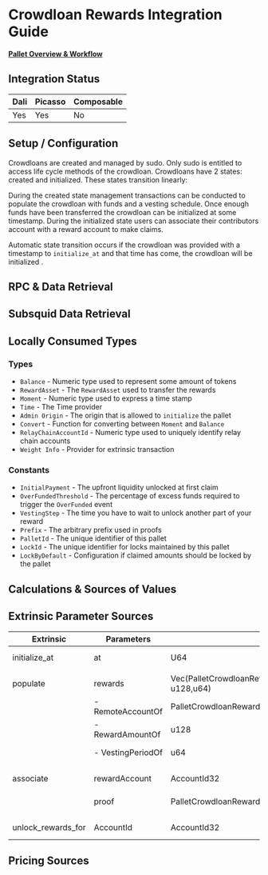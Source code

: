 # Crowdloan Rewards Integration Guide

[**Pallet Overview & Workflow**](https://github.com/ComposableFi/composable/blob/0fa1f1986ab91ad5bdbd69437bd90f47e077983f/code/parachain/frame/crowdloan-rewards/README.md)

## Integration Status

| Dali | Picasso | Composable |
|------|---------|------------|
| Yes  | Yes     | No         |

## Setup / Configuration

<!-- *Include any notes about pallet lifecycle or states. A state diagram that notes
transition requirements if you're feeling fancy* -->

Crowdloans are created and managed by sudo. Only sudo is entitled to access life cycle methods of the crowdloan.
Crowdloans have 2 states: created and initialized. These states transition linearly:

During the created state management transactions can be conducted to populate the crowdloan with funds and a vesting schedule.
Once enough funds have been transferred the crowdloan can be initialized at some timestamp.
During the initialized state users can associate their contributors account with a reward account to make claims.

Automatic state transition occurs if the crowdloan was provided with a timestamp to `initialize_at` and that time has come,
the crowdloan will be initialized .

## RPC & Data Retrieval

<!-- *RPCs w/ links to cargo docs?* -->


## Subsquid Data Retrieval

<!-- *Not required yet since we have no subsquid yet* -->


## Locally Consumed Types

### Types

- `Balance` - Numeric type used to represent some amount of tokens
- `RewardAsset` - The `RewardAsset` used to transfer the rewards
- `Moment` -  Numeric type used to express a time stamp
- `Time` - The Time provider
- `Admin Origin` - The origin that is allowed to `initialize` the pallet
- `Convert` - Function for converting between `Moment` and `Balance`
- `RelayChainAccountId` - Numeric type used to uniquely identify relay chain accounts
- `Weight Info` - Provider for extrinsic transaction


### Constants

- `InitialPayment` - The upfront liquidity unlocked at first claim
- `OverFundedThreshold` -  The percentage of excess funds required to trigger the `OverFunded` event
- `VestingStep` - The time you have to wait to unlock another part of your reward
- `Prefix` - The arbitrary prefix used in proofs
- `PalletId` - The unique identifier of this pallet
- `LockId` - The unique identifier for locks maintained by this pallet
- `LockByDefault` - Configuration if claimed amounts should be locked by the pallet


## Calculations & Sources of Values

<!-- *"Provide calculations of APY or APR if any and mention the source of all values
that need to be fetched from the chain/backend/subsquid or any other data source"* -->


## Extrinsic Parameter Sources

<!-- *Document sources of extrinsic parameters, hard coded, calculated on the front end, user provided* -->

| Extrinsic          | Parameters        | Type                                                     | Source        |
|--------------------|-------------------|----------------------------------------------------------|---------------|
| initialize_at      | at                | U64                                                      | Sudo provided |
|                    |                   |                                                          |               |
| populate           | rewards           | Vec(PalletCrowdloanRewardsModelsRemoteAccount, u128,u64) | Hardcoded     |
|                    | - RemoteAccountOf | PalletCrowdloanRewardsModelsRemoteAccount                | Sudo provided |
|                    | - RewardAmountOf  | u128                                                     | Calculated    |
|                    | - VestingPeriodOf | u64                                                      | Sudo provided |
|                    |                   |                                                          |               |
| associate          | rewardAccount     | AccountId32                                              | User provided |
|                    | proof             | PalletCrowdloanRewardsModelsProof                        | User provided |
|                    |                   |                                                          |               |
| unlock_rewards_for | AccountId         | AccountId32                                              | Sudo provided |


## Pricing Sources

<!-- *"Pricing sources are a must have if any Zeplin designs show users values in USD $"* -->